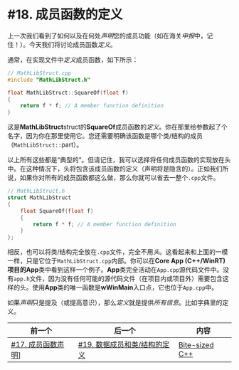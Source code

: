 # #18. 成员函数的定义

上一次我们看到了如何以及在何处*声明*您的成员功能（如在海关*申报*中，记住！）。今天我们将讨论成员函数*定义*。

通常，在实现文件中*定义*成员函数，如下所示：

```cpp
// MathLibStruct.cpp
#include "MathLibStruct.h"

float MathLibStruct::SquareOf(float f)
{
    return f * f; // A member function definition
}
```

这是**MathLibStruct**struct的**SquareOf**成员函数的*定义*。你在那里给参数起了个名字，因为你在那里使用它。您还需要明确该函数是哪个类/结构的成员（`MathLibStruct::`part）。

以上所有这些都是“典型的”。但请记住，我可以选择将任何成员函数的实现放在头中。在这种情况下，头将包含该成员函数的定义（声明将是隐含的）。正如我们所说，如果你对所有的成员函数都这么做，那么你就可以省去一整个`.cpp`文件。

```cpp
// MathLibStruct.h
struct MathLibStruct
{
    float SquareOf(float f)
    {
        return f * f; // A member function definition
    }
};
```
相反，也可以将类/结构完全放在`.cpp`文件，完全不用*头*。这看起来和上面的一模一样，只是它位于`MathLibStruct.cpp`内部。你可以在**Core App (C++/WinRT)**项目的**App**类中看到这样一个例子。**App**类完全活动在`App.cpp`源代码文件中。没有`app.h`文件，因为没有任何可能的源代码文件（在项目内或项目外）需要包含这样的头。使用**App**类的唯一函数是**wWinMain**入口点，它也位于`App.cpp`中。

如果*声明*只是提及（或提高意识），那么*定义*就是提供*所有信息*。比如字典里的定义。

|前一个|后一个|内容|
|-|-|-|
|[#17. 成员函数声明](017.md)]|[#19. 数据成员和类/结构的定义](019.md)|[Bite-sized C++](../../README.md)|
